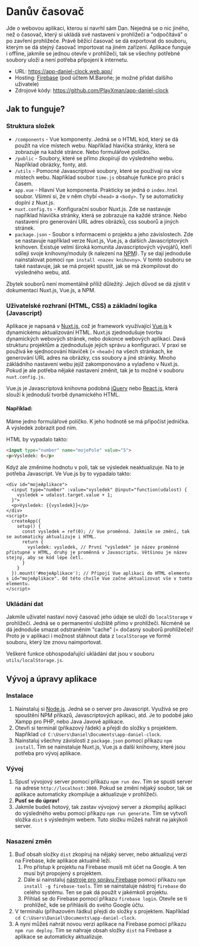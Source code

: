 Danův časovač
=============
Jde o webovou aplikaci, kterou si navrhl sám Dan. Nejedná se o nic jiného, než o časovač, který si ukládá své nastavení v prohližeči a "odpočítává" o po zavření prohližeče. Právě běžící časovač se dá exportovat do souboru, kterým se dá stejný časovač importovat na jiném zařízení. Aplikace funguje i offline, jakmile se jednou otevře v prohlížeči, tak se všechny potřebné soubory uloží a není potřeba připojení k internetu.

- URL: https://app-daniel-clock.web.app/
- Hosting: [Firebase](https://console.firebase.google.com/project/app-daniel-clock/hosting/sites/app-daniel-clock) (pod účtem M.Baroňe; je možné přidat dalšího uživatele)
- Zdrojové kódy: https://github.com/PlayXman/app-daniel-clock

Jak to funguje?
---------------

### Struktura složek
- `/components` - Vue komponenty. Jedná se o HTML kód, který se dá použít na více místech webu. Například hlavička stránky, která se zobrazuje na každé stránce. Nebo formulářové políčko.
- `/public` - Soubory, které se přímo zkopírují do výsledného webu. Například obrázky, fonty, atd.
- `/utils` - Pomocné Javascriptové soubory, které se používají na více místech webu. Například soubor `time.js` obsahuje funkce pro práci s časem.
- `app.vue` - Hlavní Vue komponenta. Prakticky se jedná o `index.html` soubor. Všimni si, že v něm chybí `<head>` a `<body>`. Ty se automaticky doplní z Nuxt.js.
- `nuxt.config.ts` - Konfigurační soubor Nuxt.js. Zde se nastavuje například hlavička stránky, která se zobrazuje na každé stránce. Nebo nastavení pro generování URL adres obrázků, css souborů a jiných stránek.
- `package.json` - Soubor s informacemi o projektu a jeho závislostech. Zde se nastavuje například verze Nuxt.js, Vue.js, a dalších Javascriptových knihoven. Existuje velmi široká komunita Javascriptových vývojářů, kteří sdílejí svoje knihovny/moduly (k nalezení na [NPM](https://www.npmjs.com/)). Ty se dají jednoduše nainstalovat pomocí `npm install <nazev knihovny>`. V tomto souboru se také nastavuje, jak se má projekt spustit, jak se má zkompilovat do výsledného webu, atd.

Zbytek souborů není momentálně příliž důležitý. Jejich důvod se dá zjistit v dokumentaci Nuxt.js, Vue.js, a NPM.

### Uživatelské rozhraní (HTML, CSS) a základní logika (Javascript)
Aplikace je napsaná v [Nuxt.js](https://nuxt.com/), což je framework využívající [Vue.js](https://vuejs.org/) k dynamickému aktualizování HTML. Nuxt.js zjednodušuje tvorbu dynamických webových stránek, nebo dokonce webových aplikací. Davá strukturu projektům a zjednodušuje jejich správu a konfiguraci. V praxi se používá ke sjednocování hlaviček (= `<head>`) na všech stránkach, ke generování URL adres na obrázky, css soubory a jiné stránky. Mnoho zákládního nastavení webu jejiž zakomponováno a vylaďeno v Nuxt.js. Pokud je ale potřeba nějaké nastavení změnit, tak je to možné v souboru `nuxt.config.js`.

Vue.js je Javascriptová knihovna podobná [jQuery](https://jquery.com/) nebo [React.js](https://react.dev/), která slouží k jednoduší tvorbě dynamického HTML.

#### Například:
Máme jedno formulářové políčko. K jeho hodnotě se má připočíst jednička. A výsledek zobrazit pod ním.

HTML by vypadalo takto:
```html
<input type="number" name="mojePole" value="5">
<p>Vysledek: 6</p>
```
Kdyź ale změníme hodnotu v poli, tak se výsledek neaktualizuje. Na to je potřeba Javascript. Ve Vue.js by to vypadalo takto:
```vue
<div id="mojeAplikace">
  <input type="number" :value="vysledek" @input="function(udalost) {
    vysledek = udalost.target.value + 1;
  }">
  <p>Vysledek: {{vysledek}}</p>
</div>
<script>
  createApp({
    setup() {
      const vysledek = ref(0); // Vue proměnná. Jakmile se změní, tak se automaticky aktualizuje i HTML.
      return {
        vysledek: vysledek, // První "výsledek" je název proměnné přístupné v HTML, druhý je proměnná v Javascriptu. Většinou je název stejný, aby se kód lépe četl.
      }
    }
  }).mount('#mojeAplikace'); // Připojí Vue aplikaci do HTML elementu s id="mojeAplikace". Od této chvíle Vue začne aktualizovat vše v tomto elementu.
</script>
```

### Ukládání dat
Jakmile uživatel nastaví nový časovač jeho údaje se uloží do `localStorage` v prohližeči. Jedná se o permanentní uložiště přímo v prohlížeči. Nicméně se dá jednoduše smazat odstraněním "cache" (= dočasný souborů prohlížeče)! Proto je v aplikaci i možnost stáhnout data z `localStorage` ve formě souboru, který lze znovu naimportovat.

Veškeré funkce obhospodařující ukládání dat jsou v souboru `utils/localStorage.js`.


Vývoj a úpravy aplikace
-----------------------

### Instalace
1. Nainstaluj si [Node.js](https://nodejs.org/en/). Jedná se o server pro Javascript. Využívá se pro spouštění NPM příkazů, Javascriptových aplikaci, atd. Je to podobé jako Xampp pro PHP, nebo Java Javové aplikace.
2. Otevři si terminál (příkazový řádek) a přejdi do složky s projektem. Například `cd C:\Users\Daniel\Documents\app-daniel-clock`.
3. Nainstaluj všechny závislosti z `package.json` pomocí příkazu `npm install`. Tím se nainstaluje Nuxt.js, Vue.js a další knihovny, které jsou potřeba pro vývoj aplikace.

### Vývoj
1. Spusť vývojový server pomocí příkazu `npm run dev`. Tím se spustí server na adrese `http://localhost:3000`. Pokud se změní nějaký soubor, tak se aplikace automaticky zkompiluje a aktualizuje v prohlížeči.
2. **Pusť se do úprav!**
3. Jakmile budeš hotový, tak zastav vývojový server a zkompiluj aplikaci do výsledného webu pomocí příkazu `npm run generate`. Tím se vytvoří složka `dist` s výsledným webem. Tuto složku můžeš nahrát na jakýkoli server.

### Nasazení změn
1. Buď obsah složky `dist` zkopíruj na nějaký server, nebo aktualizuj verzi na Firebase, kde aplikace aktualně leží.
   1. Pro přístup k projektu na Firebase musíš mít účet na Google. A ten musí být propojený s projektem.
   2. Dále si nainstaluj [nástroje pro správu Firebase](https://firebase.google.com/docs/cli?authuser=0&hl=en#install-cli-windows) pomocí příkazu `npm install -g firebase-tools`. Tím se nainstaluje nástroj `firebase` do celého systému. Ten se pak dá použít v jakémkoli projektu.
   3. Přihlaš se do Firebase pomocí příkazu `firebase login`. Otevře se ti prohlížeč, kde se přihlásíš do svého Google účtu.
3. V terminálu (příhazovém řádku) přejdi do složky s projektem. Například `cd C:\Users\Daniel\Documents\app-daniel-clock`.
4. A nyní můžeš nahrát novou verzi aplikace na Firebase pomocí příkazu `npm run deploy`. Tím se nahraje obsah složky `dist` na Firebase a aplikace se automaticky aktualizuje.
